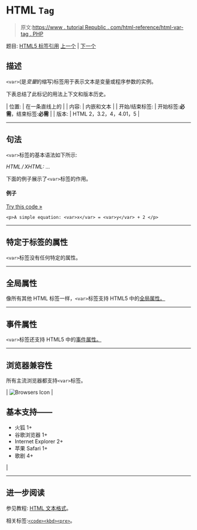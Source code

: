 # HTML `Tag`

> 原文:[https://www . tutorial Republic . com/html-reference/html-var-tag . PHP](https://www.tutorialrepublic.com/html-reference/html-var-tag.php)

题目: [HTML5 标签引用](html5-tags.php) [上一个](html-ul-tag.php) | [下一个](html5-video-tag.php)

## 描述

`<var>`(是*变量*的缩写)标签用于表示文本是变量或程序参数的实例。

下表总结了此标记的用法上下文和版本历史。

| 位置: | 在一条直线上的 |
| 内容: | 内嵌和文本 |
| 开始/结束标签: | 开始标签:**必需**，结束标签:**必需** |
| 版本: | HTML 2，3.2，4，4.01，5 |

* * *

## 句法

`<var>`标签的基本语法如下所示:

*HTML / XHTML:* <var> ... </var>

下面的例子展示了`<var>`标签的作用。

#### 例子

[Try this code »](../codelab.php?topic=html&file=var-tag "Try this code using online Editor")

```
<p>A simple equation: <var>x</var> = <var>y</var> + 2 </p>
```

* * *

## 特定于标签的属性

`<var>`标签没有任何特定的属性。

* * *

## 全局属性

像所有其他 HTML 标签一样，`<var>`标签支持 HTML5 中的[全局属性。](html5-global-attributes.php)

* * *

## 事件属性

`<var>`标签还支持 HTML5 中的[事件属性。](html5-event-attributes.php)

* * *

## 浏览器兼容性

所有主流浏览器都支持`<var>`标签。

| ![Browsers Icon](../Images/e9331123c77668c1832e541c2fca1002.png) | 

## 基本支持——

*   火狐 1+
*   谷歌浏览器 1+
*   Internet Explorer 2+
*   苹果 Safari 1+
*   歌剧 4+

 |

* * *

## 进一步阅读

参见教程: [HTML 文本格式](../html-tutorial/html-text-formatting.php)。

相关标签:[`<code>`](html-code-tag.php)[`<kbd>`](html-kbd-tag.php)[`<pre>`](html-pre-tag.php)。